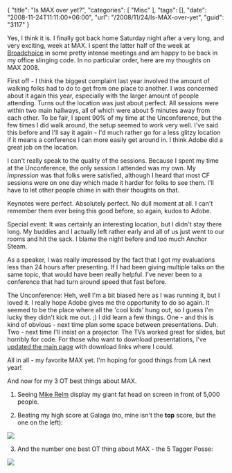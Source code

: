 {
	"title": "Is MAX over yet?",
	"categories": [
		"Misc"
	],
	"tags": [],
	"date": "2008-11-24T11:11:00+06:00",
	"url": "/2008/11/24/Is-MAX-over-yet",
	"guid": "3117"
}

Yes, I think it is. I finally got back home Saturday night after a very long, and very exciting, week at MAX. I spent the latter half of the week at <a href="http://www.broadchoice.com">Broadchoice</a> in some pretty intense meetings and am happy to be back in my office slinging code. In no particular order, here are my thoughts on MAX 2008.
<!--more-->
First off - I think the biggest complaint last year involved the amount of walking folks had to do to get from one place to another. I was concerned about it again this year, especially with the larger amount of people attending. Turns out the location was just about perfect. All sessions were within two main hallways, all of which were about 5 minutes away from each other. To be fair, I spent 90% of my time at the Unconference, but the few times I did walk around, the setup seemed to work very well. I've said this before and I'll say it again - I'd much rather go for a less glitzy location if it means a conference I can more easily get around in. I think Adobe did a great job on the location.

I can't really speak to the quality of the sessions. Because I spent my time at the Unconference, the only session I attended was my own. My <i>impression</i> was that folks were satisfied, although I heard that most CF sessions were on one day which made it harder for folks to see them. I'll have to let other people chime in with their thoughts on that.

Keynotes were perfect. Absolutely perfect. No dull moment at all. I can't remember them ever being this good before, so again, kudos to Adobe.

Special event: It was certainly an interesting location, but I didn't stay there long. My buddies and I actually left rather early and all of us just went to our rooms and hit the sack. I blame the night before and too much Anchor Steam. 

As a speaker, I was really impressed by the fact that I got my evaluations less than 24 hours after presenting. If I had been giving multiple talks on the same topic, that would have been really helpful. I've never been to a conference that had turn around speed that fast before. 

The Unconference: Heh, well I'm a bit biased here as I was running it, but I loved it. I really hope Adobe gives me the opportunity to do so again. It seemed to be the place where all the 'cool kids' hung out, so I guess I'm lucky they didn't kick me out. ;) I did learn a few things. One - and this is kind of obvious - next time plan some space between presentations. Duh. Two - next time I'll insist on a projector. The TVs worked great for slides, but horribly for code. For those who want to download presentations, I've <a href="http://www.raymondcamden.com/page.cfm/ColdFusion-Unconference">updated the main page</a> with download links where I could. 

All in all - my favorite MAX yet. I'm hoping for good things from LA next year!

And now for my 3 OT best things about MAX.

1) Seeing <a href="http://www.mikerelm.com/">Mike Relm</a> display my giant fat head on screen in front of 5,000 people.

2) Beating my high score at Galaga (no, mine isn't the <b>top</b> score, but the one on the left):

<img src="http://www.coldfusionjedi.com/images//galaga.jpg">

3) And the number one best OT thing about MAX - the 5 Tagger Posse:

<img src="http://www.coldfusionjedi.com/images//5taggers.jpg">